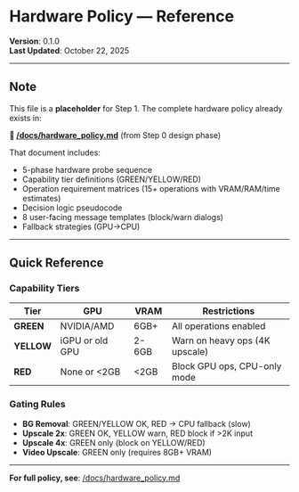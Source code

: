 # Hardware Policy — Reference

**Version**: 0.1.0  
**Last Updated**: October 22, 2025

---

## Note

This file is a **placeholder** for Step 1. The complete hardware policy already exists in:

**📄 [/docs/hardware_policy.md](/docs/hardware_policy.md)** (from Step 0 design phase)

That document includes:
- 5-phase hardware probe sequence
- Capability tier definitions (GREEN/YELLOW/RED)
- Operation requirement matrices (15+ operations with VRAM/RAM/time estimates)
- Decision logic pseudocode
- 8 user-facing message templates (block/warn dialogs)
- Fallback strategies (GPU→CPU)

---

## Quick Reference

### Capability Tiers

| Tier | GPU | VRAM | Restrictions |
|------|-----|------|--------------|
| **GREEN** | NVIDIA/AMD | 6GB+ | All operations enabled |
| **YELLOW** | iGPU or old GPU | 2-6GB | Warn on heavy ops (4K upscale) |
| **RED** | None or <2GB | <2GB | Block GPU ops, CPU-only mode |

### Gating Rules

- **BG Removal**: GREEN/YELLOW OK, RED → CPU fallback (slow)
- **Upscale 2x**: GREEN OK, YELLOW warn, RED block if >2K input
- **Upscale 4x**: GREEN only (block on YELLOW/RED)
- **Video Upscale**: GREEN only (requires 8GB+ VRAM)

---

**For full policy, see**: [/docs/hardware_policy.md](/docs/hardware_policy.md)
